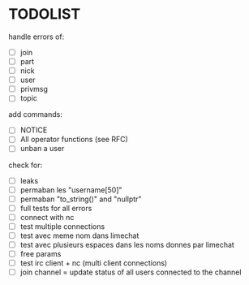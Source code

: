 # TODOLIST

handle errors of:

- [ ] join
- [ ] part
- [ ] nick
- [ ] user
- [ ] privmsg
- [ ] topic

add commands:

- [ ] NOTICE
- [ ] All operator functions (see RFC)
- [ ] unban a user

check for:

- [ ] leaks
- [ ] permaban les "username[50]"
- [ ] permaban "to_string()" and "nullptr"
- [ ] full tests for all errors
- [ ] connect with nc
- [ ] test multiple connections
- [ ] test avec meme nom dans limechat
- [ ] test avec plusieurs espaces dans les noms donnes par limechat
- [ ] free params
- [ ] test irc client + nc (multi client connections)
- [ ] join channel = update status of all users connected to the channel

